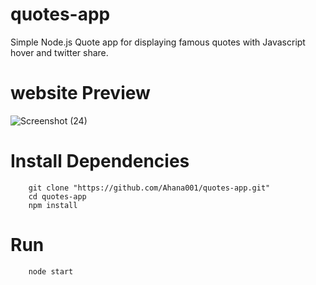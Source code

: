 # quotes-app
Simple Node.js Quote app for displaying famous quotes with Javascript hover and twitter share.

# website Preview
![Screenshot (24)](https://user-images.githubusercontent.com/50478681/151951591-41c24d55-c1c6-4613-8ec4-1500f709e3d5.png)

# Install Dependencies
        git clone "https://github.com/Ahana001/quotes-app.git"
        cd quotes-app
        npm install 

# Run
        node start
